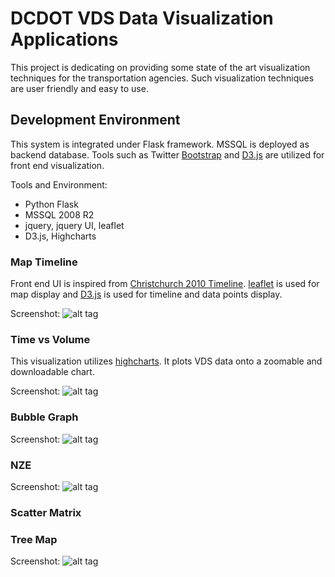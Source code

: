 DCDOT VDS Data Visualization Applications
====

This project is dedicating on providing some state of the art visualization techniques for the transportation agencies. Such visualization techniques are user friendly and easy to use. 

## Development Environment
This system is integrated under Flask framework. MSSQL is deployed as backend database. Tools such as Twitter [Bootstrap](http://getbootstrap.com/) and [D3.js](http://d3js.org/) are utilized for front end visualization. 

Tools and Environment:
* Python Flask
* MSSQL 2008 R2
* jquery, jquery UI, leaflet
* D3.js, Highcharts 

### Map Timeline
Front end UI is inspired from [Christchurch 2010 Timeline](http://bl.ocks.org/tnightingale/4718717). 
[leaflet](http://leafletjs.com/) is used for map display and [D3.js](http://d3js.org/) is used for timeline and data points display. 

Screenshot:
![alt tag](https://s3.amazonaws.com/Vis_Pics/pics/1.JPG)

### Time vs Volume
This visualization utilizes [highcharts](http://www.highcharts.com/). It plots VDS data onto a zoomable and downloadable chart. 

Screenshot:
![alt tag](https://s3.amazonaws.com/Vis_Pics/pics/2.JPG)

### Bubble Graph
Screenshot:
![alt tag](https://s3.amazonaws.com/Vis_Pics/pics/3.JPG)

### NZE
Screenshot:
![alt tag](https://s3.amazonaws.com/Vis_Pics/pics/4.JPG)

### Scatter Matrix 


### Tree Map
Screenshot:
![alt tag](https://s3.amazonaws.com/Vis_Pics/pics/5.JPG)

